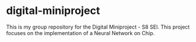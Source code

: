 # digital-miniproject
This is my group repository for the Digital Miniproject - S8 SEI. This project focuses on the implementation of a Neural Network on Chip.
